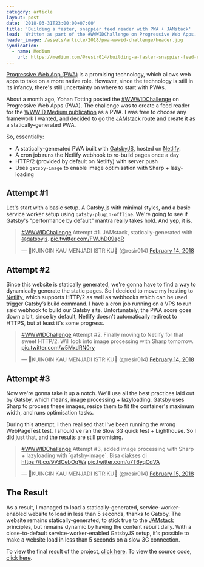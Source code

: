 ```yaml
---
category: article
layout: post
date: '2018-03-31T23:00:00+07:00'
title: 'Building a faster, snappier feed reader with PWA + JAMstack'
lead: 'Written as part of the #WWWIDChallenge on Progressive Web Apps.'
header_image: /assets/article/2018/pwa-wwwid-challenge/header.jpg
syndication:
  - name: Medium
    url: https://medium.com/@resir014/building-a-faster-snappier-feed-reader-with-pwa-jamstack-6337f3760a47
---
```


[Progressive Web App (PWA)](https://developers.google.com/web/progressive-web-apps/) is a promising technology, which allows web apps to take on a more native role. However, since the technology is still in its infancy, there's still uncertainty on where to start with PWAs.

About a month ago, Yohan Totting posted the [#WWWIDChallenge](https://medium.com/wwwid/tantangan-web-developer-untuk-membuat-aplikasi-web-bisa-digunakan-kurang-dari-5-detik-70bb7431741d) on Progressive Web Apps (PWA). The challenge was to create a feed reader for the [WWWID Medium publication](https://medium.com/wwwid) as a PWA. I was free to choose any framework I wanted, and decided to go the [JAMstack](https://jamstack.org/) route and create it as a statically-generated PWA.

So, essentially:

- A statically-generated PWA built with [GatsbyJS](https://www.gatsbyjs.org/), hosted on [Netlify](https://www.netlify.com/).
- A cron job runs the Netlify webhook to re-build pages once a day
- HTTP/2 (provided by default on Netlify) with server push
- Uses `gatsby-image` to enable image optimisation with Sharp + lazy-loading

## Attempt #1

Let's start with a basic setup. A Gatsby.js with minimal styles, and a basic service worker setup using `gatsby-plugin-offline`. We're going to see if Gatsby's "performance by default" mantra really takes hold. And yep, it is.

<blockquote class="twitter-tweet" data-lang="en"><p lang="en" dir="ltr"><a href="https://twitter.com/hashtag/WWWIDChallenge?src=hash&amp;ref_src=twsrc%5Etfw">#WWWIDChallenge</a> Attempt #1.  JAMstack, statically-generated with <a href="https://twitter.com/gatsbyjs?ref_src=twsrc%5Etfw">@gatsbyjs</a>. <a href="https://t.co/FWJhD09agR">pic.twitter.com/FWJhD09agR</a></p>&mdash; 🎺KUINGIN KAU MENJADI ISTRIKU🎺 (@resir014) <a href="https://twitter.com/resir014/status/963797504083902464?ref_src=twsrc%5Etfw">February 14, 2018</a></blockquote>

## Attempt #2

Since this website is statically generated, we're gonna have to find a way to dynamically generate the static pages. So I decided to move my hosting to [Netlify](https://www.netlify.com), which supports HTTP/2 as well as webhooks which can be used trigger Gatsby’s build command. I have a cron job running on a VPS to run said webhook to build our Gatsby site. Unfortunately, the PWA score goes down a bit, since by default, Netlify doesn't automatically redirect to HTTPS, but at least it's some progress.

<blockquote class="twitter-tweet" data-conversation="none" data-lang="en"><p lang="en" dir="ltr"><a href="https://twitter.com/hashtag/WWWIDChallenge?src=hash&amp;ref_src=twsrc%5Etfw">#WWWIDChallenge</a> Attempt #2. Finally moving to Netlify for that sweet HTTP/2. Will look into image processing with Sharp tomorrow. <a href="https://t.co/w5MxdRN0ry">pic.twitter.com/w5MxdRN0ry</a></p>&mdash; 🎺KUINGIN KAU MENJADI ISTRIKU🎺 (@resir014) <a href="https://twitter.com/resir014/status/963812540231835649?ref_src=twsrc%5Etfw">February 14, 2018</a></blockquote>

## Attempt #3

Now we're gonna take it up a notch. We'll use all the best practices laid out by Gatsby, which means, image processing + lazyloading. Gatsby uses Sharp to process these images, resize them to fit the container's maximum width, and runs optimisation tasks.

During this attempt, I then realised that I've been running the wrong WebPageTest test. I should've ran the Slow 3G quick test + Lighthouse. So I did just that, and the results are still promising.

<blockquote class="twitter-tweet" data-conversation="none" data-lang="en"><p lang="en" dir="ltr"><a href="https://twitter.com/hashtag/WWWIDChallenge?src=hash&amp;ref_src=twsrc%5Etfw">#WWWIDChallenge</a> Attempt #3, added image processing with Sharp + lazyloading with `gatsby-image`. Bisa diakses di <a href="https://t.co/9VdCebOqWa">https://t.co/9VdCebOqWa</a> <a href="https://t.co/u7T6yqCdVA">pic.twitter.com/u7T6yqCdVA</a></p>&mdash; 🎺KUINGIN KAU MENJADI ISTRIKU🎺 (@resir014) <a href="https://twitter.com/resir014/status/963970087320305664?ref_src=twsrc%5Etfw">February 15, 2018</a></blockquote>

## The Result

As a result, I managed to load a statically-generated, service-worker-enabled website to load in less than 5 seconds, thanks to Gatsby. The website remains statically-generated, to stick true to the [JAMstack](https://jamstack.org/) principles, but remains dynamic by having the content rebuilt daily. With a close-to-default service-worker-enabled GatsbyJS setup, it's possible to make a website load in less than 5 seconds on a slow 3G connection.

To view the final result of the project, [click here](https://wwwidchallenge-2018-feb.netlify.com/). To view the source code, [click here](https://github.com/resir014/wwwidchallenge-2018-feb).
